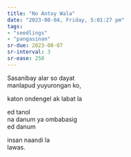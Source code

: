 ```yaml
---
title: "No Antoy Wala"
date: "2023-08-04, Friday, 5:01:27 pm"
tags:
- "seedlings"
- "pangasinan"
sr-due: 2023-08-07
sr-interval: 3
sr-ease: 250
---
```


Sasanibay alar so dayat  
manlapud yuyurongan ko,  

katon ondengel ak labat la  

ed tanol  
na danum ya ombabasig  
ed danum  

insan naandi la  
lawas.  